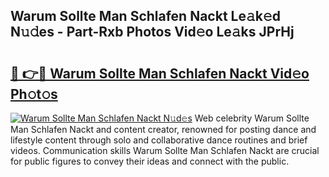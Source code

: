 ## Warum Sollte Man Schlafen Nackt Le𝚊k𝚎d N𝚞𝚍es - Part-Rxb Photos Vid𝚎o Le𝚊ks JPrHj

# <h2><a href="http://fb7jho.evod.top/?m=Warum+Sollte+Man+Schlafen+Nackt">🔗 👉🔴 Warum Sollte Man Schlafen Nackt Vid𝚎o Ph𝚘t𝚘s</a></h2>

[![Warum Sollte Man Schlafen Nackt N𝚞d𝚎s](https://i.imgur.com/8V9OHl7.gif)](http://fb7jho.evod.top/?m=Warum+Sollte+Man+Schlafen+Nackt)
Web celebrity Warum Sollte Man Schlafen Nackt and content creator, renowned for posting dance and lifestyle content through solo and collaborative dance routines and brief videos. Communication skills Warum Sollte Man Schlafen Nackt are crucial for public figures to convey their ideas and connect with the public. 
